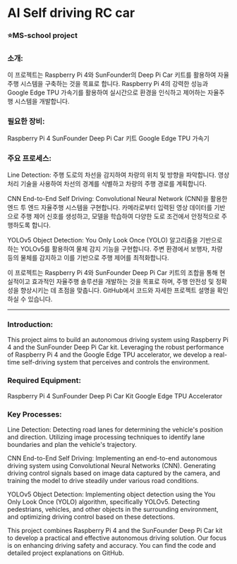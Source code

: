 # AI Self driving RC car

### ⭐MS-school project

### 소개:
이 프로젝트는 Raspberry Pi 4와 SunFounder의 Deep Pi Car 키트를 활용하여 자율주행 시스템을 구축하는 것을 목표로 합니다. Raspberry Pi 4의 강력한 성능과 Google Edge TPU 가속기를 활용하여 실시간으로 환경을 인식하고 제어하는 자율주행 시스템을 개발합니다.

### 필요한 장비:
Raspberry Pi 4
SunFounder Deep Pi Car 키트
Google Edge TPU 가속기

### 주요 프로세스:
Line Detection: 주행 도로의 차선을 감지하여 차량의 위치 및 방향을 파악합니다. 영상 처리 기술을 사용하여 차선의 경계를 식별하고 차량의 주행 경로를 계획합니다.

CNN End-to-End Self Driving: Convolutional Neural Network (CNN)을 활용한 엔드 투 엔드 자율주행 시스템을 구현합니다. 카메라로부터 입력된 영상 데이터를 기반으로 주행 제어 신호를 생성하고, 모델을 학습하여 다양한 도로 조건에서 안정적으로 주행하도록 합니다.

YOLOv5 Object Detection: You Only Look Once (YOLO) 알고리즘을 기반으로 하는 YOLOv5를 활용하여 물체 감지 기능을 구현합니다. 주변 환경에서 보행자, 차량 등의 물체를 감지하고 이를 기반으로 주행 제어를 최적화합니다.

이 프로젝트는 Raspberry Pi 4와 SunFounder Deep Pi Car 키트의 조합을 통해 현실적이고 효과적인 자율주행 솔루션을 개발하는 것을 목표로 하며, 주행 안전성 및 정확성을 향상시키는 데 초점을 맞춥니다. GitHub에서 코드와 자세한 프로젝트 설명을 확인하실 수 있습니다.

-------------
### Introduction:
This project aims to build an autonomous driving system using Raspberry Pi 4 and the SunFounder Deep Pi Car kit. Leveraging the robust performance of Raspberry Pi 4 and the Google Edge TPU accelerator, we develop a real-time self-driving system that perceives and controls the environment.

### Required Equipment:
Raspberry Pi 4
SunFounder Deep Pi Car Kit
Google Edge TPU Accelerator

### Key Processes:
Line Detection: Detecting road lanes for determining the vehicle's position and direction. Utilizing image processing techniques to identify lane boundaries and plan the vehicle's trajectory.

CNN End-to-End Self Driving: Implementing an end-to-end autonomous driving system using Convolutional Neural Networks (CNN). Generating driving control signals based on image data captured by the camera, and training the model to drive steadily under various road conditions.

YOLOv5 Object Detection: Implementing object detection using the You Only Look Once (YOLO) algorithm, specifically YOLOv5. Detecting pedestrians, vehicles, and other objects in the surrounding environment, and optimizing driving control based on these detections.

This project combines Raspberry Pi 4 and the SunFounder Deep Pi Car kit to develop a practical and effective autonomous driving solution. Our focus is on enhancing driving safety and accuracy. You can find the code and detailed project explanations on GitHub.
